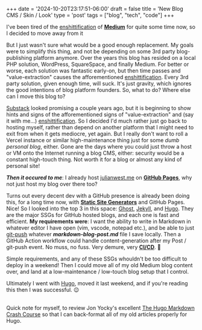 +++
date = '2024-10-20T23:17:51-06:00'
draft = false
title = 'New Blog CMS / Skin / Look'
type = 'post'
tags = ["blog", "tech", "code"]
+++

I've been tired of the </i></b><a href="https://en.wikipedia.org/wiki/Enshittification">enshittification</a></b></i> of <b><a href="https://medium.com">Medium</a></b> for quite some time now, so I decided to move away from it <br />

But I just wasn't sure what would be a good enough replacement.  My goals were to simplify this thing, and not be depending on some 3rd party blog-publishing platform anymore. Over the years this blog has resided on a local PHP solution, WordPress, SquareSpace, and finally Medium.  For better or worse, each solution was fantastic early-on, but then time passes and "value-extraction" causes the afforementioned <a href="https://en.wikipedia.org/wiki/Enshittification">enshittification</a>.  Every 3rd party solution, given enough time, will suck.  It's just gravity, which ignores the good intentions of blog platform founders.  So, what to do?  Where else can I move this blog to? <br />

<a href="https://en.wikipedia.org/wiki/Substack">Substack</a> looked promising a couple years ago, but it is beginning to show hints and signs of the afforementioned signs of "value-extraction" and (say it with me...) <a href="https://en.wikipedia.org/wiki/Enshittification">enshittification</a>. So I decided I'd much rather just go back to hosting myself, rather than depend on another platform that I might need to exit from when it gets mediocre, yet again.  But I really don't want to roll a Vercel instance or similar high-maintenance thing just for some <i>dumb personal blog</i>, either.  Gone are the days where you could just throw a host or VM onto the Internet running a blog CMS, either: security would be a constant high-touch thing. Not worth it for a blog or almost any kind of personal site! <br />

<b><i>Then it occured to me</b></i>: I already host <a href="https://julianwest.me">julianwest.me</a> on <b><a href="https://pages.github.com">GitHub Pages</a></b>, why not just host my blog over there too?<br />  

Turns out every decent dev with a GitHub presence is already been doing this, for a long time now, with <b><a href="https://en.wikipedia.org/wiki/Static_site_generator">Static Site Generators</a></b> and GitHub Pages. Nice! So I looked into the top 3 in this space:  <a href="https://github.com/TryGhost/Ghost">Ghost</a>, <a href="https://github.com/jekyll/jekyll">Jekyll</a>, and <a href="https://github.com/gohugoio/hugo">Hugo</a>.  They are the major SSGs for GitHub hosted blogs, and each one is fast and efficient. <b>My requirements were</b>: I want the ability to write in Markdown in whatever editor I have open (vim, vscode, notepad etc.), and be able to just <a href="https://docs.github.com/en/get-started/using-git/pushing-commits-to-a-remote-repository">git-push</a> whatever <i><b>markdown-blog-post.md</i></b> file I save locally. Then a GitHub Action workflow could handle content-generation after my Post / git-push event. No muss, no fuss. Very demure, very <b></i><a href="https://en.wikipedia.org/wiki/CI/CD">CI/CD</a></i></b>. 🤭 <br /> 

Simple requirements, and any of these SSGs whouldn't be too difficult to deploy in a weekend!  Then I could move all of my old Medium blog content over, and land at a low-maintenance / low-touch blog setup that I control.<br />

Ultimately I went with <a href="https://github.com/gohugoio/hugo">Hugo</a>, moved it last weekend, and if you're reading this then I was successful.  😉 <br /> <br />


Quick note for myself, to review Jon Yocky's excellent <a href="https://www.yockyard.com/post/the-hugo-markdown-crash-course/">The Hugo Markdown Crash Course</a> so that I can back-format all of my old articles properly for Hugo.